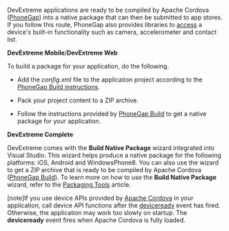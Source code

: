 DevExtreme applications are ready to be compiled by Apache Cordova ([PhoneGap](https://build.phonegap.com)) into a native package that can then be submitted to app stores. If you follow this route, PhoneGap also provides libraries to [access](https://docs.phonegap.com/en/2.0.0/index.html) a device's built-in functionality such as camera, accelerometer and contact list.

**DevExtreme Mobile**/**DevExtreme Web**

To build a package for your application, do the following.

- Add the *config.xml* file to the application project according to the [PhoneGap Build instructions](https://docs.build.phonegap.com/en_US/configuring_basics.md.html).

- Pack your project content to a ZIP archive.

- Follow the instructions provided by [PhoneGap Build](https://docs.build.phonegap.com/en_US/#googtrans(en)) to get a native package for your application.

**DevExtreme Complete**

DevExtreme comes with the **Build Native Package** wizard integrated into Visual Studio. This wizard helps produce a native package for the following platforms: iOS, Android and WindowsPhone8. You can also use the wizard to get a ZIP archive that is ready to be compiled by Apache Cordova ([PhoneGap Build](https://build.phonegap.com)). To learn more on how to use the **Build Native Package** wizard, refer to the [Packaging Tools](/concepts/50%20VS%20Integration/3%20Packaging%20Tools '/Documentation/Guide/VS_Integration/Packaging_Tools/') article.

[note]If you use device APIs provided by [Apache Cordova](https://cordova.apache.org) in your application, call device API functions after the [deviceready](https://cordova.apache.org/docs/en/5.0.0/cordova_events_events.md.html#deviceready) event has fired. Otherwise, the application may work too slowly on startup. The **deviceready** event fires when Apache Cordova is fully loaded.